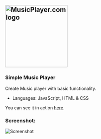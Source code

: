 ## <img src="https://user-images.githubusercontent.com/43339813/116809713-15ff9b00-ab48-11eb-812e-1f96c1d3755d.png" width="200" title="MusicPlayer.com logo"> ##

### Simple Music Player ###

Create Music player with basic functionality.

- Languages: JаvaScript, HTML & CSS

You can see it in action [here](https://kalvachev.github.io/musicPlayer.com/ "MusicPlayer.com").

### Screenshot: 
![Screenshot](https://user-images.githubusercontent.com/43339813/116809696-f5374580-ab47-11eb-99cb-5dd7aef848eb.png)

